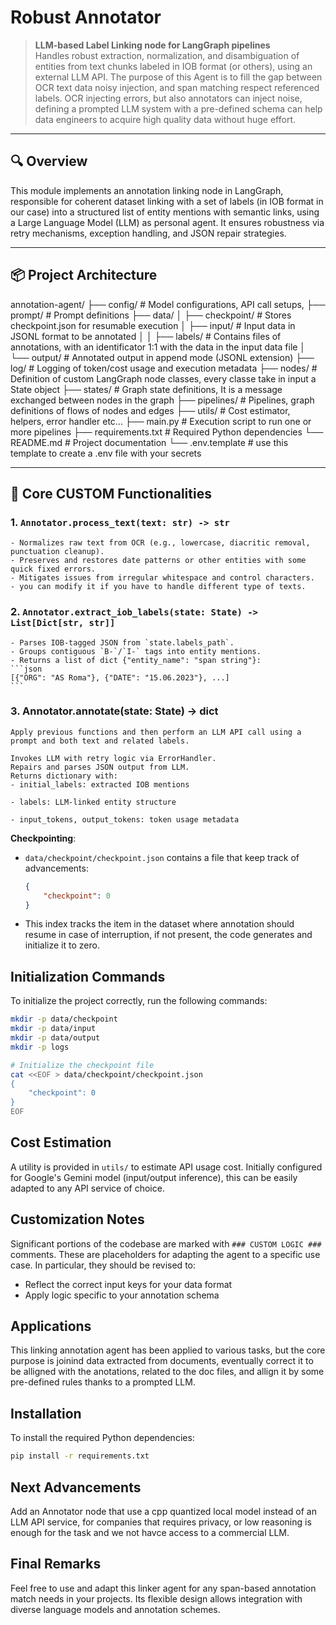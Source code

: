 # Robust Annotator

> **LLM-based Label Linking node for LangGraph pipelines**  
> Handles robust extraction, normalization, and disambiguation of entities from text chunks labeled in IOB format (or others), using an external LLM API.
> The purpose of this Agent is to fill the gap between OCR text data noisy injection, and span matching respect referenced labels.
> OCR injecting errors, but also annotators can inject noise, defining a prompted LLM system with a pre-defined schema can help data engineers to acquire high quality data without huge effort.

---

## 🔍 Overview

This module implements an annotation linking node in LangGraph, responsible for coherent dataset linking with a set of labels (in IOB format in our case) into a structured list of entity mentions with semantic links, using a Large Language Model (LLM) as personal agent. It ensures robustness via retry mechanisms, exception handling, and JSON repair strategies.

---

## 📦 Project Architecture

annotation-agent/
├── config/             # Model configurations, API call setups,
├── prompt/             # Prompt definitions
├── data/
│   ├── checkpoint/     # Stores checkpoint.json for resumable execution
│   ├── input/          # Input data in JSONL format to be annotated
│   │   ├── labels/     # Contains files of annotations, with an identificator 1:1 with the data in the input data file
│   └── output/         # Annotated output in append mode (JSONL extension)
├── log/                # Logging of token/cost usage and execution metadata
├── nodes/              # Definition of custom LangGraph node classes, every classe take in input a State object
├── states/             # Graph state definitions, It is a message exchanged between nodes in the graph
├── pipelines/          # Pipelines, graph definitions of flows of nodes and edges
├── utils/              # Cost estimator, helpers, error handler etc...
├── main.py             # Execution script to run one or more pipelines
├── requirements.txt    # Required Python dependencies
└── README.md           # Project documentation
└── .env.template       # use this template to create a .env file with your secrets

---

## 🧠 Core CUSTOM Functionalities 

### 1. `Annotator.process_text(text: str) -> str`
    - Normalizes raw text from OCR (e.g., lowercase, diacritic removal, punctuation cleanup).
    - Preserves and restores date patterns or other entities with some quick fixed errors.
    - Mitigates issues from irregular whitespace and control characters.
    - you can modify it if you have to handle different type of texts.

### 2. `Annotator.extract_iob_labels(state: State) -> List[Dict[str, str]]`
    - Parses IOB-tagged JSON from `state.labels_path`.
    - Groups contiguous `B-`/`I-` tags into entity mentions.
    - Returns a list of dict {"entity_name": "span string"}:  
    ```json
    [{"ORG": "AS Roma"}, {"DATE": "15.06.2023"}, ...]
    ```
### 3. Annotator.annotate(state: State) -> dict
    Apply previous functions and then perform an LLM API call using a prompt and both text and related labels.

    Invokes LLM with retry logic via ErrorHandler.
    Repairs and parses JSON output from LLM.
    Returns dictionary with:
    - initial_labels: extracted IOB mentions

    - labels: LLM-linked entity structure

    - input_tokens, output_tokens: token usage metadata

**Checkpointing**:

* `data/checkpoint/checkpoint.json` contains a file that keep track of advancements:

  ```json
  {
      "checkpoint": 0
  }
  ```
* This index tracks the item in the dataset where annotation should resume in case of interruption, if not present, the code generates and initialize it to zero.

## Initialization Commands

To initialize the project correctly, run the following commands:

```bash
mkdir -p data/checkpoint
mkdir -p data/input
mkdir -p data/output
mkdir -p logs

# Initialize the checkpoint file
cat <<EOF > data/checkpoint/checkpoint.json
{
    "checkpoint": 0
}
EOF
```

## Cost Estimation

A utility is provided in `utils/` to estimate API usage cost. Initially configured for Google's Gemini model (input/output inference), this can be easily adapted to any API service of choice.

## Customization Notes

Significant portions of the codebase are marked with `### CUSTOM LOGIC ###` comments. These are placeholders for adapting the agent to a specific use case. In particular, they should be revised to:

* Reflect the correct input keys for your data format
* Apply logic specific to your annotation schema

## Applications

This linking annotation agent has been applied to various tasks, but the core purpose is joinind data extracted from documents, eventually correct it to be alligned with the anotations, related to the doc files, and allign it by some pre-defined rules thanks to a prompted LLM.


## Installation

To install the required Python dependencies:

```bash
pip install -r requirements.txt
```

## Next Advancements

Add an Annotator node that use a cpp quantized local model instead of an LLM API service,
for companies that requires privacy, or low reasoning is enough for the task and we not havce access to a commercial LLM.

## Final Remarks

Feel free to use and adapt this linker agent for any span-based annotation match needs in your projects. Its flexible design allows integration with diverse language models and annotation schemes.
